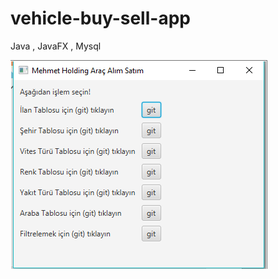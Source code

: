 # vehicle-buy-sell-app
Java , JavaFX , Mysql 



![alt text](https://github.com/MehmetAran/vehicle-buy-sell-app/blob/master/app-images/Screenshot_1.png)
